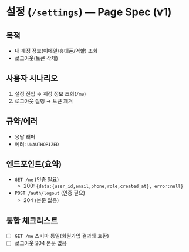 # 설정 (`/settings`) — Page Spec (v1)

## 목적
- 내 계정 정보(이메일/휴대폰/역할) 조회
- 로그아웃(토큰 삭제)

## 사용자 시나리오
1) 설정 진입 → 계정 정보 조회(`/me`)
2) 로그아웃 실행 → 토큰 제거

## 규약/에러
- 응답 래퍼
- 에러: `UNAUTHORIZED`

## 엔드포인트(요약)
- `GET /me` (인증 필요)
  - 200: `{data:{user_id,email,phone,role,created_at}, error:null}`
- `POST /auth/logout` (인증 필요)
  - 204 (본문 없음)

## 통합 체크리스트
- [ ] `GET /me` 스키마 통일(회원가입 결과와 호환)
- [ ] 로그아웃 204 본문 없음
